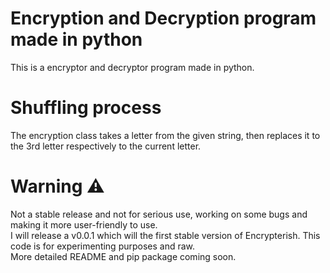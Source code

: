 # Encryption and Decryption program made in python

This is a encryptor and decryptor program made in python.

# Shuffling process

The encryption class takes a letter from the given string, then replaces it to the 3rd letter respectively to the current letter.

# Warning ⚠


Not a stable release and not for serious use, working on some bugs and making it more user-friendly to use. \
I will release a v0.0.1 which will the first stable version of Encrypterish. This code is for experimenting purposes and raw. \
More detailed README and pip package coming soon. 
